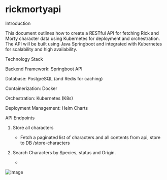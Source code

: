 # rickmortyapi

Introduction

This document outlines how to create a RESTful API for fetching Rick and Morty character data using Kubernetes for deployment and orchestration. The API will be built using Java Springboot and integrated with Kubernetes for scalability and high availability.

Technology Stack

Backend Framework: Springboot API

Database: PostgreSQL (and Redis for caching)

Containerization: Docker

Orchestration: Kubernetes (K8s)

Deployment Management: Helm Charts

API Endpoints

1. Store all characters
   
   - Fetch a paginated list of characters and all contents from api, store to DB  /store-characters
     
2. Search Characters by Species, status and Origin.

   - 
 
![image](https://github.com/user-attachments/assets/72913e41-097f-42db-9e7c-ef60debcb509)
